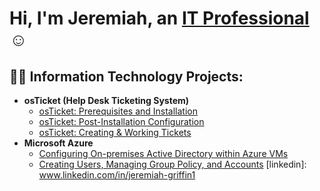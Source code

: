 <h1>Hi, I'm Jeremiah, an <a href="www.linkedin.com/in/jeremiah-griffin1">IT Professional</a>☺</h1>

<h2>👨‍💻 Information Technology Projects:</h2>

- <b>osTicket (Help Desk Ticketing System)</b>
  - [osTicket: Prerequisites and Installation](https://github.com/jeremiahgriffit/osticket-prereqs)
  - [osTicket: Post-Installation Configuration](https://github.com/jeremiahgriffit/post-install-config)
  - [osTicket: Creating & Working Tickets](https://github.com/jeremiahgriffit/ticket-lifecycle)
- <b>Microsoft Azure</b>
  - [Configuring On-premises Active Directory within Azure VMs](https://github.com/jeremiahgriffit/configure-ad)
  - [Creating Users, Managing Group Policy, and Accounts](https://github.com/jeremiahgriffit/azure-network-protocols)
[linkedin]: www.linkedin.com/in/jeremiah-griffin1
